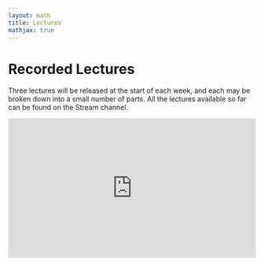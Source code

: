 ```yaml
---
layout: math
title: Lectures
mathjax: true
---
```


# Recorded Lectures

Three lectures will be released at the start of each week, and each may be broken down into a small number of parts.  All the lectures available so far can be found on the Stream channel.

<div style='max-width: 1280px'><div style='position: relative; padding-bottom: 56.25%; height: 0; overflow: hidden;'><iframe width="1280" height="720" src="https://web.microsoftstream.com/embed/channel/029543e1-41d8-4091-b07b-af0c676c468c?sort=trending" allowfullscreen style='border:none; position: absolute; top: 0; left: 0; right: 0; bottom: 0; height: 100%; max-width: 100%;'></iframe></div></div>
